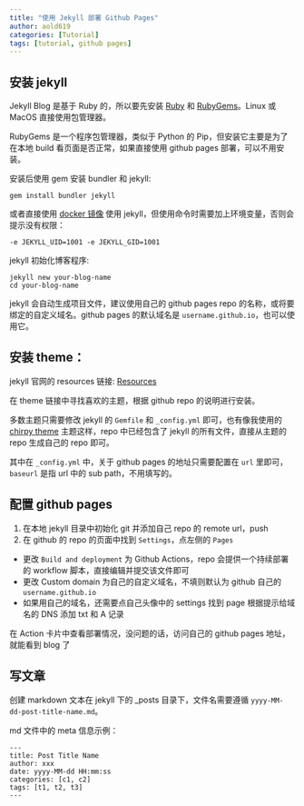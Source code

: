 ```yaml
---
title: "使用 Jekyll 部署 Github Pages"
author: aold619
categories: [Tutorial]
tags: [tutorial, github pages]
---
```


## 安装 jekyll

Jekyll Blog 是基于 Ruby 的，所以要先安装 [Ruby](https://www.ruby-lang.org/en/) 和 [RubyGems](https://rubygems.org/pages/download)。Linux 或 MacOS 直接使用包管理器。

RubyGems 是一个程序包管理器，类似于 Python 的 Pip，但安装它主要是为了在本地 build 看页面是否正常，如果直接使用 github pages 部署，可以不用安装。

安装后使用 gem 安装 bundler 和 jekyll:

```shell
gem install bundler jekyll
```

或者直接使用 [docker 镜像](https://hub.docker.com/r/jekyll/jekyll) 使用 jekyll，但使用命令时需要加上环境变量，否则会提示没有权限：
```shell
-e JEKYLL_UID=1001 -e JEKYLL_GID=1001
```

jekyll 初始化博客程序:
```shell
jekyll new your-blog-name
cd your-blog-name
```

jekyll 会自动生成项目文件，建议使用自己的 github pages repo 的名称，或将要绑定的自定义域名。github pages 的默认域名是 `username.github.io`，也可以使用它。

## 安装 theme：

jekyll 官网的 resources 链接: [Resources](https://jekyllrb.com/resources/)

在 theme 链接中寻找喜欢的主题，根据 github repo 的说明进行安装。

多数主题只需要修改 jekyll 的 `Gemfile` 和 `_config.yml` 即可，也有像我使用的 [chirpy theme](https://github.com/cotes2020/jekyll-theme-chirpy/) 主题这样，repo 中已经包含了 jekyll 的所有文件，直接从主题的 repo 生成自己的 repo 即可。

其中在 `_config.yml` 中，关于 github pages 的地址只需要配置在 `url` 里即可，`baseurl` 是指 url 中的 sub path，不用填写的。

## 配置 github pages

1. 在本地 jekyll 目录中初始化 git 并添加自己 repo 的 remote url，push
2. 在 github 的 repo 的页面中找到 `Settings`，点左侧的 `Pages`
  * 更改 `Build and deployment` 为 Github Actions，repo 会提供一个持续部署的 workflow 脚本，直接编辑并提交该文件即可
  * 更改 Custom domain 为自己的自定义域名，不填则默认为 github 自己的 `username.github.io`
  * 如果用自己的域名，还需要点自己头像中的 settings 找到 page 根据提示给域名的 DNS 添加 txt 和 A 记录

在 Action 卡片中查看部署情况，没问题的话，访问自己的 github pages 地址，就能看到 blog 了

## 写文章

创建 markdown 文本在 jekyll 下的 _posts 目录下，文件名需要遵循 `yyyy-MM-dd-post-title-name.md`。

md 文件中的 meta 信息示例：

```
---
title: Post Title Name
author: xxx
date: yyyy-MM-dd HH:mm:ss
categories: [c1, c2]
tags: [t1, t2, t3]
---
```
